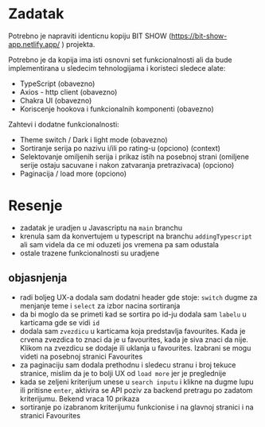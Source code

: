 # Zadatak
Potrebno je napraviti identicnu kopiju BIT SHOW (https://bit-show-app.netlify.app/ ) projekta.

Potrebno je da kopija ima isti osnovni set funkcionalnosti ali da bude implementirana u sledecim tehnologijama i koristeci sledece alate: 
- TypeScript (obavezno)
- Axios - http client (obavezno)
- Chakra UI (obavezno)
- Koriscenje hookova i funkcionalnih komponenti (obavezno)

Zahtevi i dodatne funkcionalnosti:
- Theme switch / Dark i light mode (obavezno)
- Sortiranje serija po nazivu i/ili po rating-u (opciono) (context)
- Selektovanje omiljenih serija i prikaz istih na posebnoj strani (omiljene serije ostaju sacuvane i nakon zatvaranja pretrazivaca) (opciono)
- Paginacija / load more (opciono)

# Resenje

- zadatak je uradjen u Javascriptu na `main` branchu
- krenula sam da konvertujem u typescript na branchu `addingTypescript` ali sam videla da ce mi oduzeti jos vremena pa sam odustala
- ostale trazene funkcionalnosti su uradjene

## objasnjenja

- radi boljeg UX-a dodala sam dodatni header gde stoje: `switch` dugme za menjanje teme i `select` za izbor nacina sortiranja
- da bi moglo da se primeti kad se sortira po id-ju dodala sam `labelu` u karticama gde se vidi `id`
- dodala sam `zvezdicu` u karticama koja predstavlja favourites. Kada je crvena zvezdica to znaci da je u favourites, kada je siva znaci da nije. Klikom na zvezdicu se dodaje ili uklanja u favourites. Izabrani se mogu videti na posebnoj stranici Favourites
- za paginaciju sam dodala prethodnu i sledecu stranu i broj tekuce stranice, mislim da je to bolji UX od `load more` jer je preglednije
- kada se zeljeni kriterijum unese u `search inputu` i klikne na dugme lupu ili pritisne `enter`, aktivira se API poziv za backend pretragu po zadatom kriterijumu. Bekend vraca 10 prikaza
- sortiranje po izabranom kriterijumu funkcionise i na glavnoj stranici i na stranici Favourites
